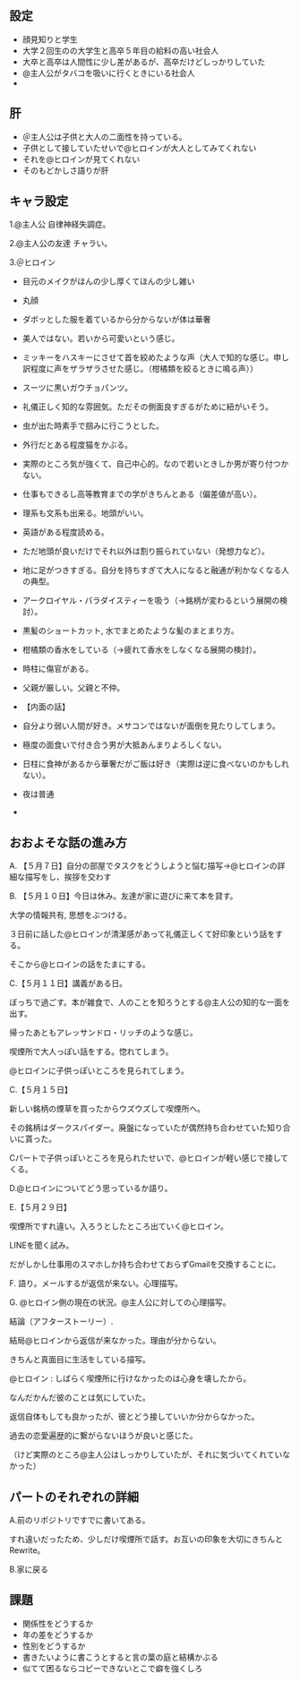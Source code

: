 ## 設定
* 顔見知りと学生
* 大学２回生のの大学生と高卒５年目の給料の高い社会人
* 大卒と高卒は人間性に少し差があるが、高卒だけどしっかりしていた
* @主人公がタバコを吸いに行くときにいる社会人
* 

## 肝
* ＠主人公は子供と大人の二面性を持っている。
* 子供として接していたせいで@ヒロインが大人としてみてくれない
* それを@ヒロインが見てくれない
* そのもどかしさ語りが肝

## キャラ設定

1.@主人公
自律神経失調症。

2.@主人公の友達
チャラい。

3.＠ヒロイン
* 目元のメイクがほんの少し厚くてほんの少し雑い
* 丸顔
* ダボッとした服を着ているから分からないが体は華奢
* 美人ではない。若いから可愛いという感じ。
* ミッキーをハスキーにさせて首を絞めたような声（大人で知的な感じ。申し訳程度に声をザラザラさせた感じ。（柑橘類を絞るときに鳴る声））
* スーツに黒いガウチョパンツ。
* 礼儀正しく知的な雰囲気。ただその側面良すぎるがために紐がいそう。
* 虫が出た時素手で掴みに行こうとした。
* 外行だとある程度猫をかぶる。
* 実際のところ気が強くて、自己中心的。なので若いときしか男が寄り付つかない。
* 仕事もできるし高等教育までの学がきちんとある（偏差値が高い）。
* 理系も文系も出来る。地頭がいい。
* 英語がある程度読める。
* ただ地頭が良いだけでそれ以外は割り振られていない（発想力など）。
* 地に足がつきすぎる。自分を持ちすぎて大人になると融通が利かなくなる人の典型。
* アークロイヤル・パラダイスティーを吸う（→銘柄が変わるという展開の検討）。
* 黒髪のショートカット, 水でまとめたような髪のまとまり方。
* 柑橘類の香水をしている（→疲れて香水をしなくなる展開の検討）。
* 時柱に傷官がある。
* 父親が厳しい。父親と不仲。

* 【内面の話】
* 自分より弱い人間が好き。メサコンではないが面倒を見たりしてしまう。
* 極度の面食いで付き合う男が大抵あんまりよろしくない。
* 日柱に食神があるから華奢だがご飯は好き（実際は逆に食べないのかもしれない）。
* 夜は普通
* 




## おおよそな話の進み方
A. 【５月７日】自分の部屋でタスクをどうしようと悩む描写→@ヒロインの詳細な描写をし、挨拶を交わす

B. 【５月１０日】今日は休み。友達が家に遊びに来て本を貸す。

大学の情報共有, 思想をぶつける。

３日前に話した@ヒロインが清潔感があって礼儀正しくて好印象という話をする。

そこから@ヒロインの話をたまにする。

C.【５月１１日】講義がある日。

ぼっちで過ごす。本が雑食で、人のことを知ろうとする@主人公の知的な一面を出す。

帰ったあともアレッサンドロ・リッチのような感じ。

喫煙所で大人っぽい話をする。惚れてしまう。

@ヒロインに子供っぽいところを見られてしまう。


C.【５月１５日】

新しい銘柄の煙草を買ったからウズウズして喫煙所へ。

その銘柄はダークスパイダー。廃盤になっていたが偶然持ち合わせていた知り合いに貰った。

Cパートで子供っぽいところを見られたせいで、@ヒロインが軽い感じで接してくる。


D.@ヒロインについてどう思っているか語り。

E.【５月２９日】

喫煙所ですれ違い。入ろうとしたところ出ていく@ヒロイン。

LINEを聞く試み。

だがしかし仕事用のスマホしか持ち合わせておらずGmailを交換することに。

F. 語り。メールするが返信が来ない。心理描写。

G. @ヒロイン側の現在の状況。@主人公に対しての心理描写。

結論（アフターストーリー）. 

結局@ヒロインから返信が来なかった。理由が分からない。

きちんと真面目に生活をしている描写。

@ヒロイン : しばらく喫煙所に行けなかったのは心身を壊したから。

なんだかんだ彼のことは気にしていた。

返信自体もしても良かったが、彼とどう接していいか分からなかった。

過去の恋愛遍歴的に繋がらないほうが良いと感じた。

（けど実際のところ@主人公はしっかりしていたが、それに気づいてくれていなかった）



## パートのそれぞれの詳細
A.前のリポジトリですでに書いてある。

すれ違いだったため、少しだけ喫煙所で話す。お互いの印象を大切にきちんとRewrite。

B.家に戻る


## 課題
* 関係性をどうするか
* 年の差をどうするか
* 性別をどうするか
* 書きたいように書こうとすると言の葉の庭と結構かぶる
* 似てて困るならコピーできないとこで癖を強くしろ